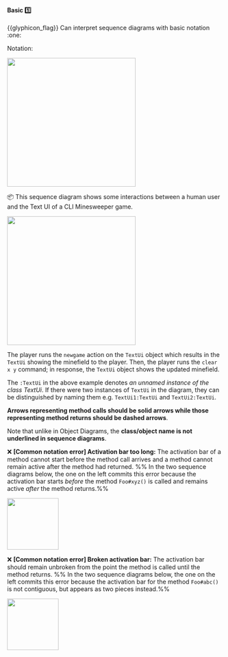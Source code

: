 <div id="title">

#### Basic :one:

</div>
<span id="outcomes">{{glyphicon_flag}} Can interpret sequence diagrams with basic notation :one:</span>

<div id="body">

Notation:

<img src="{{baseUrl}}/uml/sequenceDiagrams/basic/images/notation.png" height="300" />
<p/>

<tip-box>

:package: This sequence diagram shows some interactions between a human user and the Text UI of a <tooltip content="Command Line Interface">CLI</tooltip> Minesweeper game.

<img src="{{baseUrl}}/uml/sequenceDiagrams/basic/images/playerText.png" height="300" />
<p/>

The player runs the `newgame` action on the `TextUi` object which results in the `TextUi` showing the minefield to the player. Then, the player runs the `clear x y` command; in response, the `TextUi` object shows the updated minefield.

</tip-box>

The `:TextUi` in the above example denotes _an unnamed instance of the class TextUi_. If there were two instances of `TextUi` in the diagram, they can be distinguished by naming them e.g. `TextUi1:TextUi` and `TextUi2:TextUi`.

**Arrows representing method calls should be solid arrows while those representing method returns should be dashed arrows**.

Note that unlike in Object Diagrams, the **class/object name is not underlined in sequence diagrams**.

<tip-box> 

:x: **[Common notation error] Activation bar too long:** The activation bar of a method cannot start before the method call arrives and a method cannot remain active after the method had returned. %%&nbsp;In the two sequence diagrams below, the one on the left commits this error because the activation bar starts _before_ the method `Foo#xyz()` is called and remains active _after_ the method returns.%%

<img src="{{baseUrl}}/uml/sequenceDiagrams/basic/images/commonError-activationBarTooLong.png" height="120" />

:x: **[Common notation error] Broken activation bar:** The activation bar should remain unbroken from the point the method is called until the method returns. %%&nbsp;In the two sequence diagrams below, the one on the left commits this error because the activation bar for the method `Foo#abc()` is not contiguous, but appears as two pieces instead.%%

<img src="{{baseUrl}}/uml/sequenceDiagrams/basic/images/commonError-brokenActivationBar.png" height="120" />

</tip-box>

</div>

<div id="extras">
</div>